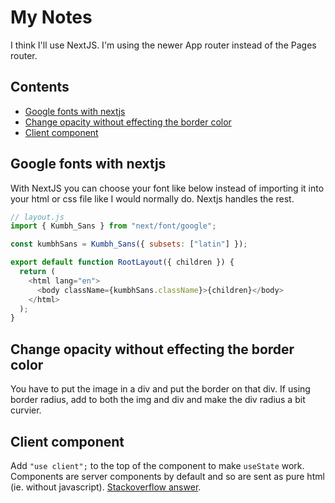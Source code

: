 # My Notes

I think I'll use NextJS. I'm using the newer App router instead of the Pages router.

## Contents

- [Google fonts with nextjs](#google-fonts-with-nextjs)
- [Change opacity without effecting the border color](#change-opacity-without-effecting-the-border-color)
- [Client component](#client-component)

## Google fonts with nextjs

With NextJS you can choose your font like below instead of importing it into your html or css file like I would normally do. Nextjs handles the rest.

```js
// layout.js
import { Kumbh_Sans } from "next/font/google";

const kumbhSans = Kumbh_Sans({ subsets: ["latin"] });

export default function RootLayout({ children }) {
  return (
    <html lang="en">
      <body className={kumbhSans.className}>{children}</body>
    </html>
  );
}
```

## Change opacity without effecting the border color

You have to put the image in a div and put the border on that div. If using border radius, add to both the img and div and make the div radius a bit curvier.

## Client component

Add `"use client";` to the top of the component to make `useState` work. Components are server components by default and so are sent as pure html (ie. without javascript). [Stackoverflow answer](https://stackoverflow.com/a/74965850).
